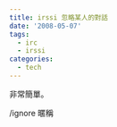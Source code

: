 ```yaml
---
title: irssi 忽略某人的對話
date: '2008-05-07'
tags:
  - irc
  - irssi
categories:
  - tech
---
```

非常簡單。  
  
/ignore 暱稱